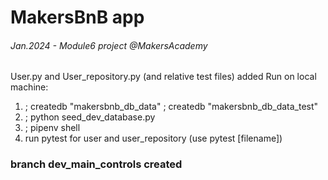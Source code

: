# MakersBnB app
###### Jan.2024 - Module6 project @MakersAcademy
##
User.py and User_repository.py (and relative test files) added
Run on local machine:
1. ; createdb "makersbnb_db_data"
   ; createdb "makersbnb_db_data_test"
2. ; python seed_dev_database.py
3. ; pipenv shell
4. run pytest for user and user_repository (use pytest [filename])


### branch dev_main_controls created
